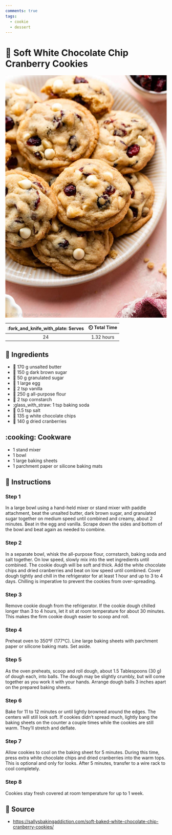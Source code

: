 ```yaml
---
comments: true
tags:
  - cookie
  - dessert
---
```

# :cookie: Soft White Chocolate Chip Cranberry Cookies

![Soft White Chocolate Chip Cranberry Cookies](../assets/images/soft-white-chocolate-chip-cranberry-cookies.jpg)

| :fork_and_knife_with_plate: Serves | :timer_clock: Total Time |
|:----------------------------------:|:-----------------------: |
| 24 | 1.32 hours |

## :salt: Ingredients

- :butter: 170 g unsalted butter
- :maple_leaf: 150 g dark brown sugar
- :candy: 50 g granulated sugar
- :egg: 1 large egg
- :icecream: 2 tsp vanilla
- :ear_of_rice: 250 g all-purpose flour
- :corn: 2 tsp cornstarch
- :glass_with_straw: 1 tsp baking soda
- :salt: 0.5 tsp salt
- :chocolate_bar: 135 g white chocolate chips
- :cherries: 140 g dried cranberries

## :cooking: Cookware

- 1 stand mixer
- 1 bowl
- 1 large baking sheets
- 1 parchment paper or silicone baking mats

## :pencil: Instructions

### Step 1

In a large bowl using a hand-held mixer or stand mixer with paddle attachment, beat the unsalted butter, dark brown
sugar, and granulated sugar together on medium speed until combined and creamy, about 2 minutes. Beat in the egg and
vanilla. Scrape down the sides and bottom of the bowl and beat again as needed to combine.

### Step 2

In a separate bowl, whisk the all-purpose flour, cornstarch, baking soda and salt together. On low speed, slowly mix
into the wet ingredients until combined. The cookie dough will be soft and thick. Add the white chocolate chips and
dried cranberries and beat on low speed until combined. Cover dough tightly and chill in the refrigerator for at least 1
hour and up to 3 to 4 days. Chilling is imperative to prevent the cookies from over-spreading.

### Step 3

Remove cookie dough from the refrigerator. If the cookie dough chilled longer than 3 to 4 hours, let it sit at room
temperature for about 30 minutes. This makes the firm cookie dough easier to scoop and roll.

### Step 4

Preheat oven to 350°F (177°C). Line large baking sheets with parchment paper or silicone baking mats. Set aside.

### Step 5

As the oven preheats, scoop and roll dough, about 1.5 Tablespoons (30 g) of dough each, into balls. The dough may be
slightly crumbly, but will come together as you work it with your hands. Arrange dough balls 3 inches apart on the
prepared baking sheets.

### Step 6

Bake for 11 to 12 minutes or until lightly browned around the edges. The centers will still look soft. If cookies
didn’t spread much, lightly bang the baking sheets on the counter a couple times while the cookies are still warm.
They’ll stretch and deflate.

### Step 7

Allow cookies to cool on the baking sheet for 5 minutes. During this time, press extra white chocolate chips and dried
cranberries into the warm tops. This is optional and only for looks. After 5 minutes, transfer to a wire rack to cool
completely.

### Step 8

Cookies stay fresh covered at room temperature for up to 1 week.

## :link: Source

- <https://sallysbakingaddiction.com/soft-baked-white-chocolate-chip-cranberry-cookies/>
